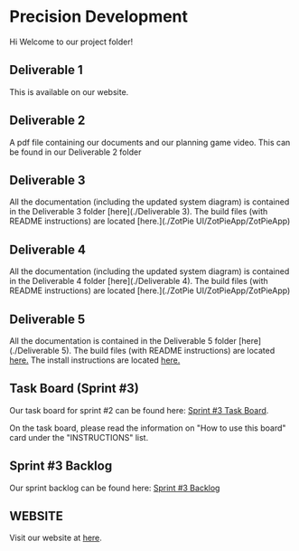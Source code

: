 # Precision Development

Hi Welcome to our project folder!

## Deliverable 1

This is available on our website.

## Deliverable 2

A pdf file containing our documents and our planning game video.
This can be found in our Deliverable 2 folder

## Deliverable 3

All the documentation (including the updated system diagram) is contained in the Deliverable 3 folder [here](./Deliverable 3).
The build files (with README instructions) are located [here.](./ZotPie UI/ZotPieApp/ZotPieApp)

## Deliverable 4

All the documentation (including the updated system diagram) is contained in the Deliverable 4 folder [here](./Deliverable 4).
The build files (with README instructions) are located [here.](./ZotPie UI/ZotPieApp/ZotPieApp)

## Deliverable 5

All the documentation is contained in the Deliverable 5 folder [here](./Deliverable 5).
The build files (with README instructions) are located [here.](./ZotPieJS)
The install instructions are located [here.](http://zotpie.readthedocs.org/en/latest/)

## Task Board (Sprint #3)

Our task board for sprint #2 can be found here: [Sprint #3 Task Board](https://trello.com/b/KeNPWB3W/sprint-3-task-board-precision-development).

On the task board, please read the information on "How to use this board" card under the "INSTRUCTIONS" list.

## Sprint #3 Backlog

Our sprint backlog can be found here: [Sprint #3 Backlog](https://docs.google.com/spreadsheets/d/1x4ZO0lsaXktc8lxdIhvAAT5QEFSecOz8eK0PieLRWok/edit?pli=1#gid=1883449992&vpid=A1)

## WEBSITE

Visit our website at [here](http://precision-dev.com/).

